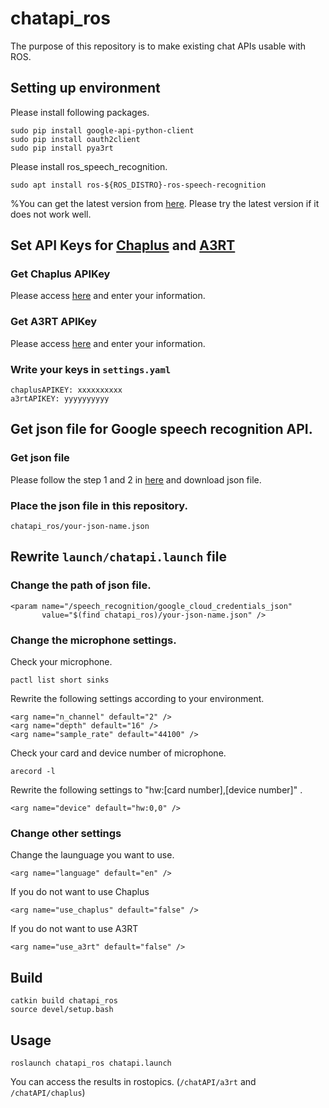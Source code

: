 # chatapi_ros
The purpose of this repository is to make existing chat APIs usable with ROS.

## Setting up environment
Please install following packages.
```
sudo pip install google-api-python-client
sudo pip install oauth2client
sudo pip install pya3rt
```

Please install ros_speech_recognition.
```
sudo apt install ros-${ROS_DISTRO}-ros-speech-recognition
```
%You can get the latest version from [here](https://github.com/jsk-ros-pkg/jsk_3rdparty/tree/master/ros_speech_recognition). Please try the latest version if it does not work well.

## Set API Keys for [Chaplus](http://www.chaplus.jp/api) and [A3RT](https://a3rt.recruit-tech.co.jp/product/talkAPI)
### Get Chaplus APIKey
Please access [here](http://www.chaplus.jp/api#contact) and enter your information.

### Get A3RT APIKey
Please access [here](https://a3rt.recruit-tech.co.jp/product/talkAPI/registered/) and enter your information.

### Write your keys in `settings.yaml`
```
chaplusAPIKEY: xxxxxxxxxx
a3rtAPIKEY: yyyyyyyyyy
```

## Get json file for Google speech recognition API.
### Get json file
Please follow the step 1 and 2 in [here](https://cloud.google.com/speech-to-text/docs/quickstart-protocol) and download json file.
### Place the json file in this repository.
`chatapi_ros/your-json-name.json`


## Rewrite `launch/chatapi.launch` file
### Change the path of json file.
```
<param name="/speech_recognition/google_cloud_credentials_json"
       value="$(find chatapi_ros)/your-json-name.json" />
```

### Change the microphone settings.
Check your microphone.
```
pactl list short sinks
```
Rewrite the following settings according to your environment. 
```
<arg name="n_channel" default="2" />
<arg name="depth" default="16" />
<arg name="sample_rate" default="44100" />
```

Check your card and device number of microphone.
```
arecord -l
```
Rewrite the following settings to "hw:[card number],[device number]" . 
```
<arg name="device" default="hw:0,0" />
```
 
### Change other settings
Change the launguage you want to use.
```
<arg name="language" default="en" />
```
If you do not want to use Chaplus
```
<arg name="use_chaplus" default="false" />
```
If you do not want to use A3RT
```
<arg name="use_a3rt" default="false" />
```

## Build
```
catkin build chatapi_ros
source devel/setup.bash
```

## Usage
```
roslaunch chatapi_ros chatapi.launch
```
You can access the results in rostopics. (`/chatAPI/a3rt` and `/chatAPI/chaplus`)
